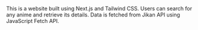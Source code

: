 This is a website built using Next.js and Tailwind CSS. Users can search for any anime and retrieve its details. Data is fetched from Jikan API using JavaScript Fetch API.
